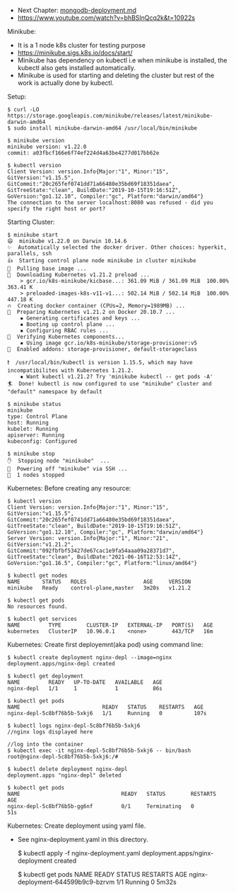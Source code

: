 - Next Chapter: [mongodb-deployment.md](mongodb-deployment.md)
- https://www.youtube.com/watch?v=bhBSlnQcq2k&t=10922s

Minikube:
- It is a 1 node k8s cluster for testing purpose
- https://minikube.sigs.k8s.io/docs/start/
- Minikube has dependency on kubectl i.e when minikube is installed, the kubectl also gets installed automatically.
- Minikube is used for starting and deleting the cluster but rest of the work is actually done by kubectl. 

Setup:

    $ curl -LO https://storage.googleapis.com/minikube/releases/latest/minikube-darwin-amd64
    $ sudo install minikube-darwin-amd64 /usr/local/bin/minikube

    $ minikube version
    minikube version: v1.22.0
    commit: a03fbcf166e6f74ef224d4a63be4277d017bb62e

    $ kubectl version
    Client Version: version.Info{Major:"1", Minor:"15", GitVersion:"v1.15.5", GitCommit:"20c265fef0741dd71a66480e35bd69f18351daea", GitTreeState:"clean", BuildDate:"2019-10-15T19:16:51Z", GoVersion:"go1.12.10", Compiler:"gc", Platform:"darwin/amd64"}
    The connection to the server localhost:8080 was refused - did you specify the right host or port?

Starting Cluster:

    $ minikube start
    😄  minikube v1.22.0 on Darwin 10.14.6
    ✨  Automatically selected the docker driver. Other choices: hyperkit, parallels, ssh
    👍  Starting control plane node minikube in cluster minikube
    🚜  Pulling base image ...
    💾  Downloading Kubernetes v1.21.2 preload ...
        > gcr.io/k8s-minikube/kicbase...: 361.09 MiB / 361.09 MiB  100.00% 363.41 K
        > preloaded-images-k8s-v11-v1...: 502.14 MiB / 502.14 MiB  100.00% 447.18 K
    🔥  Creating docker container (CPUs=2, Memory=1989MB) ...
    🐳  Preparing Kubernetes v1.21.2 on Docker 20.10.7 ...
        ▪ Generating certificates and keys ...
        ▪ Booting up control plane ...
        ▪ Configuring RBAC rules ...
    🔎  Verifying Kubernetes components...
        ▪ Using image gcr.io/k8s-minikube/storage-provisioner:v5
    🌟  Enabled addons: storage-provisioner, default-storageclass

    ❗  /usr/local/bin/kubectl is version 1.15.5, which may have incompatibilites with Kubernetes 1.21.2.
        ▪ Want kubectl v1.21.2? Try 'minikube kubectl -- get pods -A'
    🏄  Done! kubectl is now configured to use "minikube" cluster and "default" namespace by default
    
    $ minikube status
    minikube
    type: Control Plane
    host: Running
    kubelet: Running
    apiserver: Running
    kubeconfig: Configured

    $ minikube stop
    ✋  Stopping node "minikube"  ...
    🛑  Powering off "minikube" via SSH ...
    🛑  1 nodes stopped

Kubernetes: Before creating any resource:

    $ kubectl version
    Client Version: version.Info{Major:"1", Minor:"15", GitVersion:"v1.15.5", GitCommit:"20c265fef0741dd71a66480e35bd69f18351daea", GitTreeState:"clean", BuildDate:"2019-10-15T19:16:51Z", GoVersion:"go1.12.10", Compiler:"gc", Platform:"darwin/amd64"}
    Server Version: version.Info{Major:"1", Minor:"21", GitVersion:"v1.21.2", GitCommit:"092fbfbf53427de67cac1e9fa54aaa09a28371d7", GitTreeState:"clean", BuildDate:"2021-06-16T12:53:14Z", GoVersion:"go1.16.5", Compiler:"gc", Platform:"linux/amd64"}

    $ kubectl get nodes
    NAME       STATUS   ROLES                  AGE     VERSION
    minikube   Ready    control-plane,master   3m20s   v1.21.2

    $ kubectl get pods
    No resources found.

    $ kubectl get services
    NAME         TYPE        CLUSTER-IP   EXTERNAL-IP   PORT(S)   AGE
    kubernetes   ClusterIP   10.96.0.1    <none>        443/TCP   16m

Kubernetes: Create first deployemnt(aka pod) using command line:

    $ kubectl create deployment nginx-depl --image=nginx
    deployment.apps/nginx-depl created

    $ kubectl get deployment
    NAME         READY   UP-TO-DATE   AVAILABLE   AGE
    nginx-depl   1/1     1            1           86s

    $ kubectl get pods
    NAME                          READY   STATUS    RESTARTS   AGE
    nginx-depl-5c8bf76b5b-5xkj6   1/1     Running   0          107s

    $ kubectl logs nginx-depl-5c8bf76b5b-5xkj6
    //nginx logs displayed here

    //log into the container
    $ kubectl exec -it nginx-depl-5c8bf76b5b-5xkj6 -- bin/bash
    root@nginx-depl-5c8bf76b5b-5xkj6:/# 

    $ kubectl delete deployment nginx-depl
    deployment.apps "nginx-depl" deleted

    $ kubectl get pods
    NAME                                READY   STATUS        RESTARTS   AGE
    nginx-depl-5c8bf76b5b-gg6nf         0/1     Terminating   0          51s

Kubernetes: Create deployment using yaml file.
- See nginx-deployment.yaml in this directory.

    $ kubectl apply -f nginx-deployment.yaml
    deployment.apps/nginx-deployment created

    $ kubectl get pods
    NAME                                READY   STATUS    RESTARTS   AGE
    nginx-deployment-644599b9c9-bzrvm   1/1     Running   0          5m32s
